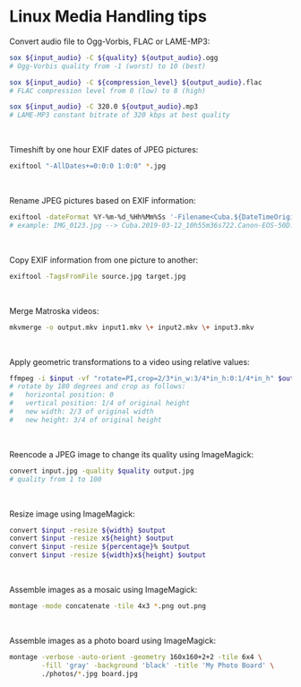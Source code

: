 # Linux Media Handling tips

Convert audio file to Ogg-Vorbis, FLAC or LAME-MP3:
```sh
sox ${input_audio} -C ${quality} ${output_audio}.ogg
# Ogg-Vorbis quality from -1 (worst) to 10 (best)

sox ${input_audio} -C ${compression_level} ${output_audio}.flac
# FLAC compression level from 0 (low) to 8 (high)

sox ${input_audio} -C 320.0 ${output_audio}.mp3
# LAME-MP3 constant bitrate of 320 kbps at best quality
```

&nbsp;

Timeshift by one hour EXIF dates of JPEG pictures:
```sh
exiftool "-AllDates+=0:0:0 1:0:0" *.jpg
```

&nbsp;

Rename JPEG pictures based on EXIF information:
```sh
exiftool -dateFormat %Y-%m-%d_%Hh%Mm%Ss '-Filename<Cuba.${DateTimeOriginal}_${SubSecTimeOriginal;$_.=0 x(3-length)}.${Model;tr/ /-/}.%e' *.jpg
# example: IMG_0123.jpg --> Cuba.2019-03-12_10h55m36s722.Canon-EOS-50D.jpg
```

&nbsp;

Copy EXIF information from one picture to another:
```sh
exiftool -TagsFromFile source.jpg target.jpg
```

&nbsp;

Merge Matroska videos:
```sh
mkvmerge -o output.mkv input1.mkv \+ input2.mkv \+ input3.mkv
```

&nbsp;

Apply geometric transformations to a video using relative values:
```sh
ffmpeg -i $input -vf "rotate=PI,crop=2/3*in_w:3/4*in_h:0:1/4*in_h" $output
# rotate by 180 degrees and crop as follows:
#   horizontal position: 0
#   vertical position: 1/4 of original height
#   new width: 2/3 of original width
#   new height: 3/4 of original height
```

&nbsp;

Reencode a JPEG image to change its quality using ImageMagick:
```sh
convert input.jpg -quality $quality output.jpg 
# quality from 1 to 100
```

&nbsp;

Resize image using ImageMagick:
```sh
convert $input -resize ${width} $output
convert $input -resize x${height} $output
convert $input -resize ${percentage}% $output
convert $input -resize ${width}x${height} $output
```

&nbsp;

Assemble images as a mosaic using ImageMagick:
```sh
montage -mode concatenate -tile 4x3 *.png out.png
```

&nbsp;

Assemble images as a photo board using ImageMagick:
```sh
montage -verbose -auto-orient -geometry 160x160+2+2 -tile 6x4 \
        -fill 'gray' -background 'black' -title 'My Photo Board' \
        ./photos/*.jpg board.jpg
```
